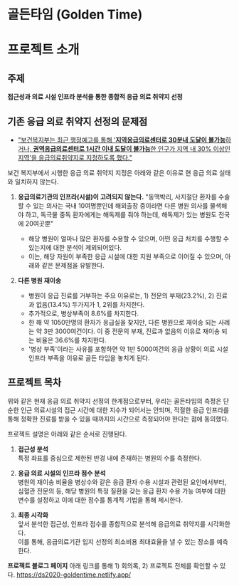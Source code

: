 # 골든타임 (Golden Time)

# 프로젝트 소개
## 주제
**접근성과 의료 시설 인프라 분석을 통한 종합적 응급 의료 취약지 선정**

## 기존 응급 의료 취약지 선정의 문제점

- ["보건복지부는 최근 행정예고를 통해 ‘**지역응급의료센터로 30분내 도달이 불가능**하거나, **권역응급의료센터로 1시간 이내 도달이 불가능**한 인구가 지역 내 30% 이상인 지역’을 응급의료취약지로 지정하도록 했다."](http://www.docdocdoc.co.kr/news/articleView.html?idxno=1038322)

보건 복지부에서 시행한 응급 의료 취약지 지정은 아래와 같은 이유로 현 응급 의료 실태와 일치하지 않는다.

1. **응급의료기관의 인프라(시설)이 고려되지 않는다.**
"동맥박리, 사지절단 환자를 수술할 수 있는 의사는 국내 10여명뿐인데 해외출장 중이라면 다른 병원 의사를 물색해야 하고, 독극물 중독 환자에게는 해독제를 줘야 하는데, 해독제가 있는 병원도 전국에 20여곳뿐"
    - 해당 병원이 얼마나 많은 환자를 수용할 수 있으며, 어떤 응급 처치를 수행할 수 있는지에 대한 분석이 제외되어있다.
    - 이는, 해당 자원이 부족한 응급 시설에 대한 지원 부족으로 이어질 수 있으며, 아래와 같은 문제점을 유발한다.  
  
2. **다른 병원 재이송**
    - 병원이 응급 진료를 거부하는 주요 이유로는,  1) 전문의 부재(23.2%), 2) 진료과 없음(13.4%) 두가지가 1, 2위를 차지한다.
    - 추가적으로, 병상부족이 8.6%를 차지한다.
    - 한 해 약 1050만명의 환자가 응급실을 찾지만, 다른 병원으로 재이송 되는 사례는 약 3만 3000여건이다. 이 중 전문의 부재, 진료과 없음의 이유로 재이송 되는 비율은 36.6%를 차지한다. 
    - '병상 부족'이라는 사유를 포함하면 약 1만 5000여건의 응급 상황이 의료 시설 인프라 부족을 이유로 골든 타임을 놓치게 된다.

## 프로젝트 목차

위와 같은 현재 응급 의료 취약지 선정의 한계점으로부터, 우리는 골든타임의 측정은 단순한 인근 의료시설의 접근 시간에 대한 지수가 되어서는 안되며, 적절한 응급 인프라를 통해 정확한 진료를 받을 수 있을 때까지의 시간으로 측정되어야 한다는 점에 동의했다.
  
프로젝트 설명은 아래와 같은 순서로 진행된다.
  
  1. **접근성 분석**  
특정 좌표를 중심으로 제한된 반경 내에 존재하는 병원의 수를 측정한다.  

  2. **응급 의료 시설의 인프라 점수 분석**  
병원의 재이송 비율을 병상수와 같은 응급 환자 수용 시설과 관련된 요인에서부터, 심혈관 전문의 등, 해당 병원의 특정 질환을 갖는 응급 환자 수용 가능 여부에 대한 변수를 설정하고 이에 대한 점수를 통계적 기법을 통해 제시한다.  

  3. **최종 시각화**  
앞서 분석한 접근성, 인프라 점수를 종합적으로 분석해 응급의료 취약지를 시각화한다.  
이를 통해, 응급의료기관 입지 선정의 최소비용 최대효율을 낼 수 있는 장소를 예측한다.

**프로젝트 블로그 페이지**
아래 링크를 통해 1) 회의록, 2) 프로젝트 전체를 확인할 수 있다.
https://ds2020-goldentime.netlify.app/
